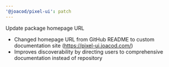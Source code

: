 ```yaml
---
'@joacod/pixel-ui': patch
---
```


Update package homepage URL

- Changed homepage URL from GitHub README to custom documentation site (https://pixel-ui.joacod.com/)
- Improves discoverability by directing users to comprehensive documentation instead of repository

